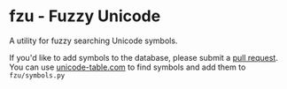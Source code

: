 # fzu - Fuzzy Unicode

A utility for fuzzy searching Unicode symbols.

If you'd like to add symbols to the database, please submit a [pull
request](https://github.com/tebeka/fzu/pulls). You can use
[unicode-table.com](https://unicode-table.com/en/) to find symbols and add them
to `fzu/symbols.py`
